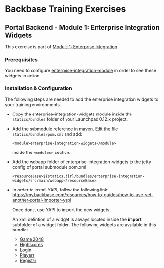# Backbase Training Exercises

## Portal Backend - Module 1: Enterprise Integration Widgets

This exercise is part of [Module 1: Enterprise Integration](../../..)

### Prerequisites

You need to configure [enterprise-integration-module](../../../enterprise-integration-module) in order to see these widgets in action.

### Installation & Configuration

The following steps are needed to add the enterprise integration widgets to your training environments.

- Copy the enterprise-integration-widgets module inside the `statics/bundles` folder of your Launchpad 0.12.x project.

- Add the submodule reference in maven. Edit the file `statics/bundles/pom.xml` and add:

  ```
  <module>enterprise-integration-widgets</module>
  ```

  inside the `<modules>` section.

- Add the webapp folder of enterprise-integration-widgets to the jetty config of portal submodule pom.xml

  ```
  <resourceBase>${statics.dir}/bundles/enterprise-integration-widgets/src/main/webapp</resourceBase>
  ```

- In order to install YAPI, follow the following link: https://my.backbase.com/resources/how-to-guides/how-to-use-yet-another-portal-importer-yapi

  Once done, use YAPI to import the new widgets.

  An xml defintion of a widget is always located inside the **import** subfolder of a widget folder. The following widgets are available in this bundle:

	- [Game 2048](src/main/webapp/static/enterprise-integration/widgets/game-2048)
	- [Highscores](src/main/webapp/static/enterprise-integration/widgets/highscores)
	- [Login](src/main/webapp/static/enterprise-integration/widgets/login)
	- [Players](src/main/webapp/static/enterprise-integration/widgets/players)
	- [Register](src/main/webapp/static/enterprise-integration/widgets/register)
